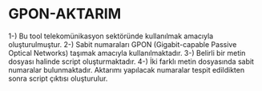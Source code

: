 # GPON-AKTARIM
1-) Bu tool telekomünikasyon sektöründe kullanılmak amacıyla oluşturulmuştur.
2-) Sabit numaraları GPON (Gigabit-capable Passive Optical Networks) taşımak amacıyla kullanılmaktadır.
3-) Belirli bir metin dosyası halinde script oluşturmaktadır.
4-) İki farklı metin dosyasında sabit numaralar bulunmaktadır. Aktarımı yapılacak numaralar tespit edildikten sonra script çıktısı oluşturulur.
